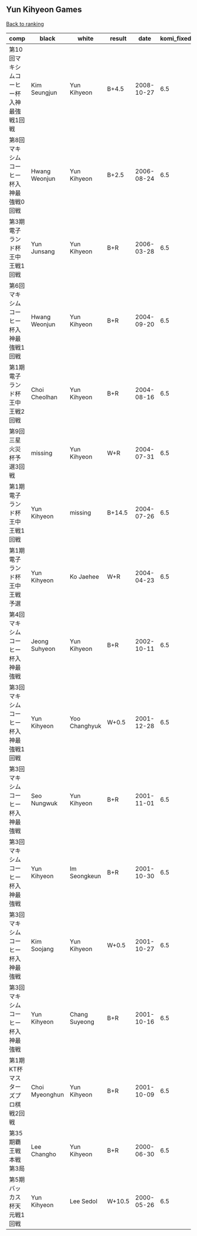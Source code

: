 ## Yun Kihyeon Games

[Back to ranking](../../index.md)




| **comp** | **black** | **white** | **result** | **date** | **komi_fixed** | **kifu** | 
| --- | --- | --- | --- | --- | --- | --- |
| 第10回マキシムコーヒー杯入神最強戦1回戦 | Kim Seungjun | Yun Kihyeon | B+4.5 | 2008-10-27 | 6.5 | [Kifu](https://kifudepot.net/kifucontents.php?id=S1V4d%2Br7hUZJRIYJvGPGDg%3D%3D) | 
| 第8回マキシムコーヒー杯入神最強戦0回戦 | Hwang Weonjun | Yun Kihyeon | B+2.5 | 2006-08-24 | 6.5 | [Kifu](https://kifudepot.net/kifucontents.php?id=HHHuDW9Bxcf6ywt3gueMXg%3D%3D) | 
| 第3期電子ランド杯王中王戦1回戦 | Yun Junsang | Yun Kihyeon | B+R | 2006-03-28 | 6.5 | [Kifu](https://kifudepot.net/kifucontents.php?id=LCUV5g7CXttiqmkt9znOIg%3D%3D) | 
| 第6回マキシムコーヒー杯入神最強戦1回戦 | Hwang Weonjun | Yun Kihyeon | B+R | 2004-09-20 | 6.5 | [Kifu](https://kifudepot.net/kifucontents.php?id=5onAOAeBWDYzqpJvnMXG9w%3D%3D) | 
| 第1期電子ランド杯王中王戦2回戦 | Choi Cheolhan | Yun Kihyeon | B+R | 2004-08-16 | 6.5 | [Kifu](https://kifudepot.net/kifucontents.php?id=UNI6J8fpLAiirCzs3ylMBA%3D%3D) | 
| 第9回三星火災杯予選3回戦 | missing | Yun Kihyeon | W+R | 2004-07-31 | 6.5 | [Kifu](https://kifudepot.net/kifucontents.php?id=sJQ7vzBn0P%2BHu0Ah0p2tHQ%3D%3D) | 
| 第1期電子ランド杯王中王戦1回戦 | Yun Kihyeon | missing | B+14.5 | 2004-07-26 | 6.5 | [Kifu](https://kifudepot.net/kifucontents.php?id=mk3L5h2%2BwlGFjeIcEFnO9A%3D%3D) | 
| 第1期電子ランド杯王中王戦予選 | Yun Kihyeon | Ko Jaehee | W+R | 2004-04-23 | 6.5 | [Kifu](https://kifudepot.net/kifucontents.php?id=LKK6FC8I6tYERqXPhVG7eA%3D%3D) | 
| 第4回マキシムコーヒー杯入神最強戦 | Jeong Suhyeon | Yun Kihyeon | B+R | 2002-10-11 | 6.5 | [Kifu](https://kifudepot.net/kifucontents.php?id=pKLNiNxa1ld%2B1y92d%2FUNyA%3D%3D) | 
| 第3回マキシムコーヒー杯入神最強戦1回戦 | Yun Kihyeon | Yoo Changhyuk | W+0.5 | 2001-12-28 | 6.5 | [Kifu](https://kifudepot.net/kifucontents.php?id=o1ld8lqp3CNaWGFohcBRaA%3D%3D) | 
| 第3回マキシムコーヒー杯入神最強戦 | Seo Nungwuk | Yun Kihyeon | B+R | 2001-11-01 | 6.5 | [Kifu](https://kifudepot.net/kifucontents.php?id=JraQifDBjZ%2F3wX1g3dqP6Q%3D%3D) | 
| 第3回マキシムコーヒー杯入神最強戦 | Yun Kihyeon | Im Seongkeun | B+R | 2001-10-30 | 6.5 | [Kifu](https://kifudepot.net/kifucontents.php?id=a1EQdGNoHqs5TZ7Q4%2FiGHw%3D%3D) | 
| 第3回マキシムコーヒー杯入神最強戦 | Kim Soojang | Yun Kihyeon | W+0.5 | 2001-10-27 | 6.5 | [Kifu](https://kifudepot.net/kifucontents.php?id=SPBdEweB5srncNnrLRIMYw%3D%3D) | 
| 第3回マキシムコーヒー杯入神最強戦 | Yun Kihyeon | Chang Suyeong | B+R | 2001-10-16 | 6.5 | [Kifu](https://kifudepot.net/kifucontents.php?id=4WHsTSBTpH9iDIZ6Hc1GmA%3D%3D) | 
| 第1期KT杯マスターズプロ棋戦2回戦 | Choi Myeonghun | Yun Kihyeon | B+R | 2001-10-09 | 6.5 | [Kifu](https://kifudepot.net/kifucontents.php?id=HMl3SJDAn7HxAsaR9k2GCA%3D%3D) | 
| 第35期覇王戦本戦第3局 | Lee Changho | Yun Kihyeon | B+R | 2000-06-30 | 6.5 | [Kifu](https://kifudepot.net/kifucontents.php?id=LzJY8Z1lWPnOWR5sn%2F1rlA%3D%3D) | 
| 第5期バッカス杯天元戦1回戦 | Yun Kihyeon | Lee Sedol | W+10.5 | 2000-05-26 | 6.5 | [Kifu](https://kifudepot.net/kifucontents.php?id=s7YyKjVqJLhAwfzlhSH3gg%3D%3D) |




